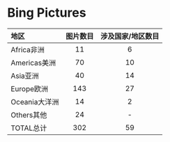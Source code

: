 # Bing Pictures

|地区  |图片数目  |涉及国家/地区数目  |
|:--|:--:|:--:|
|Africa非洲  |11  |6|
|Americas美洲  |70  |10  |
|Asia亚洲  |40  |14  |
|Europe欧洲  |143  |27  |
|Oceania大洋洲  |14  |2  |
|Others其他  |24  |-  |
|TOTAL总计  |302  |59  |

